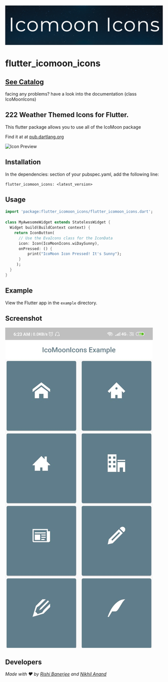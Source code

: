 ![header](github_assets/header.jpg)

# flutter_icomoon_icons

## [See Catalog](https://erikflowers.github.io/weather-icons/)

facing any problems? have a look into the documentation (class IcoMoonIcons)

## 222 Weather Themed Icons for Flutter.

This flutter package allows you to use all of the IcoMoon package

Find it at at [pub.dartlang.org](https://pub.dev/packages/flutter_icomoon_icons)

![Icon Preview](https://i.imgur.com/XmZW2q3.png)

## Installation

In the dependencies: section of your pubspec.yaml, add the following line:

`flutter_icomoon_icons: <latest_version>`

## Usage

```dart
import 'package:flutter_icomoon_icons/flutter_icomoon_icons.dart';

class MyAwesomeWidget extends StatelessWidget {
  Widget build(BuildContext context) {
    return IconButton(
      // Use the EvaIcons class for the IconData
      icon: Icon(IcoMoonIcons.wiDaySunny),
      onPressed: () {
          print("IcoMoon Icon Pressed! It's Sunny");
      }
     );
  }
}
```

## Example

View the Flutter app in the `example` directory.

## Screenshot

![screenshot](github_assets/screenshot.jpg)

## Developers

_Made with ❤️ by [Rishi Banerjee](https://github.com/rshrc) and [Nikhil Anand](https://github.com/muj-programmer)_
